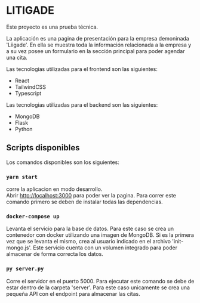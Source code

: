# LITIGADE

Este proyecto es una prueba técnica.

La aplicación es una pagina de presentación para la empresa demoninada 'Liigade'. En ella se muestra toda la información relacionada a la empresa y a su vez posee un formulario en
la sección principal para poder agendar una cita. 

Las tecnologias utilizadas para el frontend son las siguientes:
+ React
+ TailwindCSS
+ Typescript

Las tecnologias utilizadas para el backend son las siguientes:
+ MongoDB
+ Flask
+ Python

## Scripts disponibles

Los comandos disponibles son los siguientes:

### `yarn start`

corre la aplicacion en modo desarrollo.\
Abrir [http://localhost:3000](http://localhost:3000) para poder ver la pagina. Para correr este comando primero se deben de instalar todas las dependencias.

### `docker-compose up`

Levanta el servicio para la base de datos. Para este caso se crea un contenedor con docker
utilizando una imagen de MongoDB. Si es la primera vez que se levanta el mismo, crea al usuario indicado en el archivo 'init-mongo.js'. Este servicio cuenta con un volumen integrado para poder almacenar de forma correcta los datos.

### `py server.py`

Corre el servidor en el puerto 5000. Para ejecutar este comando se debe de estar dentro de la carpeta 'server'. Para este caso unicamente se crea una pequeña API con el endpoint para almacenar las citas.
